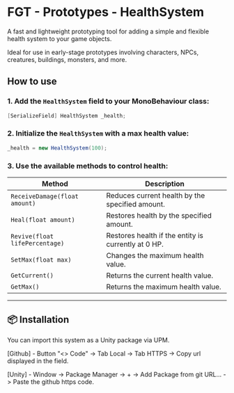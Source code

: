 # FGT - Prototypes - HealthSystem

A fast and lightweight prototyping tool for adding a simple and flexible health system to your game objects.

Ideal for use in early-stage prototypes involving characters, NPCs, creatures, buildings, monsters, and more.


## How to use

### 1. Add the `HealthSystem` field to your MonoBehaviour class:

```csharp
[SerializeField] HealthSystem _health;
```

### 2. Initialize the `HealthSystem` with a max health value:

```csharp
_health = new HealthSystem(100);
```

### 3. Use the available methods to control health:

| Method                   | Description                                               |
|--------------------------|-----------------------------------------------------------|
| `ReceiveDamage(float amount)` | Reduces current health by the specified amount.       |
| `Heal(float amount)`         | Restores health by the specified amount.              |
| `Revive(float lifePercentage)`                 | Restores health if the entity is currently at 0 HP.   |
| `SetMax(float max)`          | Changes the maximum health value.                     |
| `GetCurrent()`             | Returns the current health value.                     |
| `GetMax()`                 | Returns the maximum health value.                     |

---

## 📦 Installation

You can import this system as a Unity package via UPM.

[Github] - Button "<> Code" -> Tab Local -> Tab HTTPS -> Copy url displayed in the field.

[Unity] - Window -> Package Manager -> + -> Add Package from git URL... -> Paste the github https code.